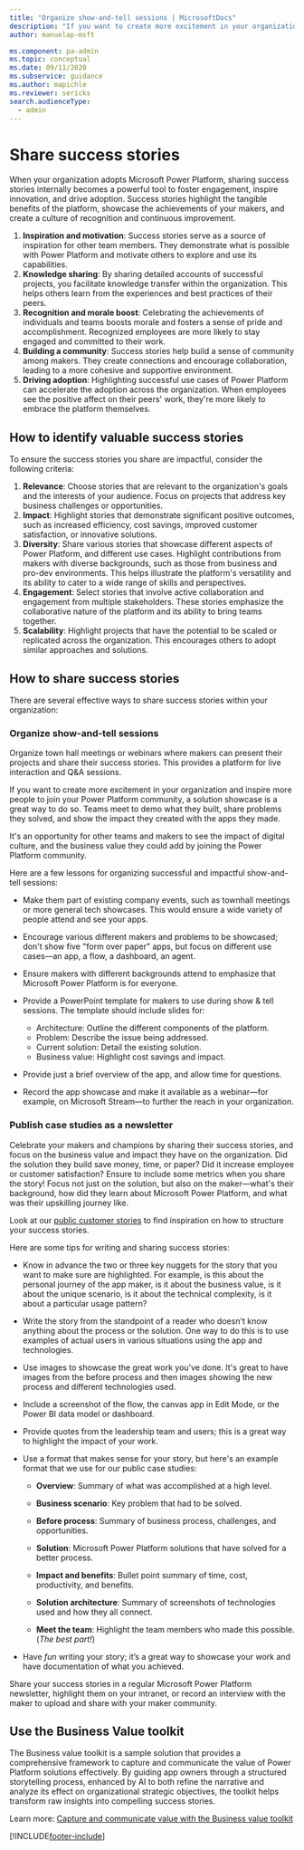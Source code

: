 ```yaml
---
title: "Organize show-and-tell sessions | MicrosoftDocs"
description: "If you want to create more excitement in your organization and inspire more people to join your Power Apps community, an app showcase is a great way to do so."
author: manuelap-msft

ms.component: pa-admin
ms.topic: conceptual
ms.date: 09/11/2020
ms.subservice: guidance
ms.author: mapichle
ms.reviewer: sericks
search.audienceType: 
  - admin
---
```

# Share success stories

When your organization adopts Microsoft Power Platform, sharing success stories internally becomes a powerful tool to foster engagement, inspire innovation, and drive adoption. Success stories highlight the tangible benefits of the platform, showcase the achievements of your makers, and create a culture of recognition and continuous improvement.

1. **Inspiration and motivation**: Success stories serve as a source of inspiration for other team members. They demonstrate what is possible with Power Platform and motivate others to explore and use its capabilities.
1. **Knowledge sharing**: By sharing detailed accounts of successful projects, you facilitate knowledge transfer within the organization. This helps others learn from the experiences and best practices of their peers.
1. **Recognition and morale boost**: Celebrating the achievements of individuals and teams boosts morale and fosters a sense of pride and accomplishment. Recognized employees are more likely to stay engaged and committed to their work.
1. **Building a community**: Success stories help build a sense of community among makers. They create connections and encourage collaboration, leading to a more cohesive and supportive environment.
1. **Driving adoption**: Highlighting successful use cases of Power Platform can accelerate the adoption across the organization. When employees see the positive affect on their peers' work, they're more likely to embrace the platform themselves.

## How to identify valuable success stories

To ensure the success stories you share are impactful, consider the following criteria:

1. **Relevance**: Choose stories that are relevant to the organization's goals and the interests of your audience. Focus on projects that address key business challenges or opportunities.
1. **Impact**: Highlight stories that demonstrate significant positive outcomes, such as increased efficiency, cost savings, improved customer satisfaction, or innovative solutions.
1. **Diversity**: Share various stories that showcase different aspects of Power Platform, and different use cases. Highlight contributions from makers with diverse backgrounds, such as those from business and pro-dev environments. This helps illustrate the platform's versatility and its ability to cater to a wide range of skills and perspectives.
1. **Engagement**: Select stories that involve active collaboration and engagement from multiple stakeholders. These stories emphasize the collaborative nature of the platform and its ability to bring teams together.
1. **Scalability**: Highlight projects that have the potential to be scaled or replicated across the organization. This encourages others to adopt similar approaches and solutions.

## How to share success stories

There are several effective ways to share success stories within your organization:

### Organize show-and-tell sessions

Organize town hall meetings or webinars where makers can present their projects and share their success stories. This provides a platform for live interaction and Q&A sessions.

If you want to create more excitement in your organization and inspire more people to join your Power Platform community, a solution showcase is a great way to do so. Teams meet to demo what they built, share problems they solved, and show the impact they created with the apps they made.

It's an opportunity for other teams and makers to see the impact of digital culture, and the business value they could add by joining the Power Platform community.

Here are a few lessons for organizing successful and impactful show-and-tell sessions:

- Make them part of existing company events, such as townhall meetings or more general tech showcases. This would ensure a wide variety of people attend and see your apps.

- Encourage various different makers and problems to be showcased; don't show five "form over paper" apps, but focus on different use cases—an app, a flow, a dashboard, an agent.

- Ensure makers with different backgrounds attend to emphasize that Microsoft Power Platform is for everyone.

- Provide a PowerPoint template for makers to use during show & tell sessions. The template should include slides for: 
    - Architecture: Outline the different components of the platform. 
    - Problem: Describe the issue being addressed. 
    - Current solution: Detail the existing solution. 
    - Business value: Highlight cost savings and impact. 

- Provide just a brief overview of the app, and allow time for questions.

- Record the app showcase and make it available as a webinar—for example, on Microsoft Stream—to further the reach in your organization.

### Publish case studies as a newsletter

Celebrate your makers and champions by sharing their success stories, and focus on the business value and impact they have on the organization. Did the solution they build save money, time, or paper? Did it increase employee or customer satisfaction? Ensure to include some metrics when you share the story! Focus not just on the solution, but also on the maker—what's their background, how did they learn about Microsoft Power Platform, and what was their upskilling journey like.

Look at our [public customer stories](https://www.microsoft.com/customers/search?filters=product%3Amicrosoft-power-platform) to find inspiration on how to structure your success stories.

Here are some tips for writing and sharing success stories:

- Know in advance the two or three key nuggets for the story that you want to make sure are highlighted. For example, is this about the personal journey of the app maker, is it about the business value, is it about the unique scenario, is it about the technical complexity, is it about a particular usage pattern?

- Write the story from the standpoint of a reader who doesn't know anything about the process or the solution. One way to do this is to use examples of actual users in various situations using the app and technologies.

- Use images to showcase the great work you've done. It's great to have images from the before process and then images showing the new process and different technologies used.

- Include a screenshot of the flow, the canvas app in Edit Mode, or the Power BI data model or dashboard.

- Provide quotes from the leadership team and users; this is a great way to highlight the impact of your work.

- Use a format that makes sense for your story, but here's an example format that we use for our public case studies:

  - **Overview**: Summary of what was accomplished at a high level.
  
  - **Business scenario**: Key problem that had to be solved.
  
  - **Before process**: Summary of business process, challenges, and opportunities.
  
  - **Solution**: Microsoft Power Platform solutions that have solved for a better process.
  
  - **Impact and benefits**: Bullet point summary of time, cost, productivity, and benefits.
  
  - **Solution architecture**: Summary of screenshots of technologies used and how they all connect.
  
  - **Meet the team**: Highlight the team members who made this possible. (*The best part!*)
  
- Have *fun* writing your story; it’s a great way to showcase your work and have documentation of what you achieved.

Share your success stories in a regular Microsoft Power Platform newsletter, highlight them on your intranet, or record an interview with the maker to upload and share with your maker community.

## Use the Business Value toolkit

The Business value toolkit is a sample solution that provides a comprehensive framework to capture and communicate the value of Power Platform solutions effectively. By guiding app owners through a structured storytelling process, enhanced by AI to both refine the narrative and analyze its effect on organizational strategic objectives, the toolkit helps transform raw insights into compelling success stories.

Learn more: [Capture and communicate value with the Business value toolkit](/power-platform/guidance/coe/business-value-toolkit)

[!INCLUDE[footer-include](../../includes/footer-banner.md)]
